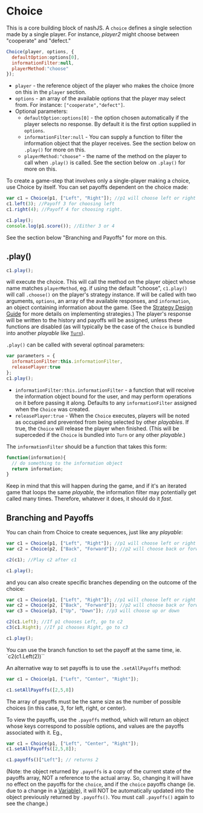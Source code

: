 # Choice

This is a core building block of nashJS. A `choice` defines a single selection made by a single player. For instance, _player2_ might choose between "cooperate" and "defect."

```javascript
Choice(player, options, {  
  defaultOption:options[0],
  informationFilter:null,
  playerMethod:"choose"
});
```

* `player` - the reference object of the player who makes the choice (more on this in the `player` section.
* `options` - an array of the available options that the player may select from. For instance: `["cooperate","defect"]`.
* Optional parameters:
  * `defaultOption:options[0]` - the option chosen automatically if the player selects no response. By default it is the first option supplied in `options`.
  * `informationFilter:null` - You can supply a function to filter the information object that the player receives. See the section below on `.play()` for more on this.
  * `playerMethod:"choose"` - the name of the method on the player to call when `.play()` is called. See the section below on `.play()` for more on this.

To create a game-step that involves only a single-player making a choice, use Choice by itself. You can set payoffs dependent on the choice made:

```javascript
var c1 = Choice(p1, ["Left", "Right"]); //p1 will choose left or right
c1.left(3); //Payoff 3 for choosing left
c1.right(4); //Payoff 4 for choosing right.

c1.play();
console.log(p1.score()); //Either 3 or 4
```
See the section below "Branching and Payoffs" for more on this.

## .play()
```js
c1.play();
```
will execute the choice. This will call the method on the player object whose name matches `playerMethod`, eg. if using the default "choose",  `c1.play()` will call `.choose()` on the player's strategy instance. If will be called with two arguments, `options`, an array of the available responses, and `information`, an object containing information about the game. (See the [Strategy Design Guide](../strategy-design.md) for more details on implementing strategies.) The player's response will be written to the history and payoffs will be assigned, unless these functions are disabled (as will typically be the case of the `Choice` is bundled into another _playable_ like [`Turn`](./turn.md)).

`.play()` can be called with several optinoal parameters:
```js
var parameters = {
  informationFilter:this.informationFilter,
  releasePlayer:true
};
c1.play();
```

* `informationFilter:this.informationFilter` - a function that will receive the information object bound for the user, and may perform operations on it before passing it along. Defaults to any `informationFilter` assigned when the `Choice` was created.
* `releasePlayer:true` - When the `Choice` executes, players will be noted as occupied and prevented from being selected by other _playables_. If true, the `Choice` will release the player when finished. (This will be superceded if the `Choice` is bundled into `Turn` or any other _playable._)

The `informationFilter` should be a function that takes this form: 
```js
function(information){
  // do something to the information object
  return information;
}
```
Keep in mind that this will happen during the game, and if it's an iterated game that loops the same _playable_, the information filter may potentially get called many times. Therefore, whatever it does, it should do it *fast*. 

## Branching and Payoffs

You can chain from Choice to create sequences, just like any _playable_:

```javascript
var c1 = Choice(p1, ["Left", "Right"]); //p1 will choose left or right
var c2 = Choice(p2, ["Back", "Forward"]); //p2 will choose back or forward

c2(c1); //Play c2 after c1

c1.play();
```

and you can also create specific branches depending on the outcome of the choice:

```javascript
var c1 = Choice(p1, ["Left", "Right"]); //p1 will choose left or right
var c2 = Choice(p2, ["Back", "Forward"]); //p2 will choose back or forward
var c3 = Choice(p3, ["Up", "Down"]); //p3 will choose up or down

c2(c1.Left); //If p1 chooses Left, go to c2
c3(c1.Right); //If p1 chooses Right, go to c3

c1.play();
```

You can use the branch function to set the payoff at the same time, ie. `c2(c1.Left(2))``

An alternative way to set payoffs is to use the `.setAllPayoffs` method:
```js
var c1 = Choice(p1, ["Left", "Center", "Right"]);

c1.setAllPayoffs([2,5,8])
```

The array of payoffs must be the same size as the number of possible choices (in this case, 3, for left, right, or center).

To view the payoffs, use the `.payoffs` method, which will return an object whose keys correspond to possible options, and values are the payoffs associated with it. Eg.,
```js
var c1 = Choice(p1, ["Left", "Center", "Right"]);
c1.setAllPayoffs([2,5,8]);

c1.payoffs()["Left"]; // returns 2
```
(Note: the object returned by `.payoffs` is a copy of the current state of the payoffs array, NOT a reference to the actual array. So, changing it will have no effect on the payoffs for the `choice`, and if the `choice` payoffs change (ie. due to a change in a [Variable](../logic/Variable.md)), it will NOT be automatically updated into the object previously returned by `.payoffs()`. You must call `.payoffs()` again to see the change.)
